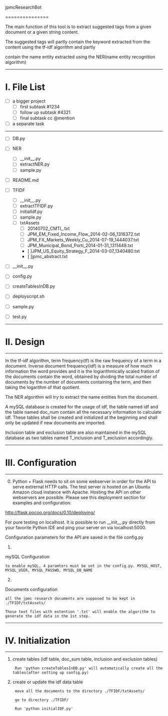 jpmcResearchBot

===============

The main function of this tool is to extract suggested tags from a given document or a given string content.

The suggested tags will partly contain the keyword extracted from the content using the tf-idf algorithm and partly 

contain the name entity extracted using the NER(name entity recognition algorithm)

----------

# I. File List
- [ ] a bigger project
  - [ ] first subtask #1234
  - [ ] follow up subtask #4321
  - [ ] final subtask cc @mention
- [ ] a separate task

----------
- [ ] DB.py

- [ ] NER
  - [ ] \_\_init\_\_.py
  - [ ] extractNER.py
  - [ ] sample.py

- [ ]  README.md

- [ ] TFIDF

  - [ ] \_\_init\_\_.py
  - [ ] extractTFIDF.py
  - [ ] initialIdf.py
  - [ ] sample.py
  - [ ] txtAssets
    - [ ] 20140702\_CMTI\_.txt
    - [ ] JPM\_EM\_Fixed\_Income\_Flow\_2014-02-06\_1316372.txt
    - [ ] JPM\_FX\_Markets\_Weekly\_Cu\_2014-07-19\_1444037.txt
    - [ ] JPM\_Municipal\_Bond\_Porti\_2014-01-31\_1311449.txt
    - [ ]JPM\_US\_Equity\_Strategy\_F\_2014-03-07\_1340480.txt
    - [ ]jpmc\_abstract.txt

- [ ] \_\_init\_\_.py
- [ ] config.py
- [ ] createTablesInDB.py
- [ ] deployscript.sh
- [ ] sample.py
- [ ] test.py

----------

# II. Design

----------

In the tf-idf algorithm, term frequency(tf) is the raw frequency of a term in a document. Inverse document frequency(idf) is a measure of how much information the word provides and it is the logiarithmically scaled fration of the documents contain the word, obtained by dividing the total number of documents by the number of documents containing the term, and then taking the logarithm of that quotient.

The NER algorithm will try to extract the name entities from the document. 

A mySQL database is created for the usage of idf, the table named idf and the table named doc\_num contain all the necessary information to calculate idf. These tables shall be created and initialized at the beginning and shall only be updated if new documents are imported.

Inclusion table and exclusion table are also maintained in the mySQL database as two tables named T\_inclusion and T\_exclusion accordingly.

-----------

# III. Configuration

-----------

0) Python + Flask needs to sit on some webserver in order for the API to serve extrernal HTTP calls. The test server is hosted on an Ubuntu Amazon cloud instance with Apache. Hosting the API on other webservers are possible. Please see this deployment section for examples and configuration:

http://flask.pocoo.org/docs/0.10/deploying/

For pure testing on localhost. It is possible to run \_\_init\_\_.py directly from your favorite Python IDE and ping your server on via localhost:5000.

Configuration parameters for the API are saved in the file config.py

1)

mySQL Configuration

    to enable mySQL, 4 paramters must be set in the config.py. MYSQL_HOST, MYSQL_USER, MYSQL_PASSWD, MYSQL_DB_NAME

2)

Documents configuration

    all the jpmc research documents are supposed to be kept in ./TFIDF/txtAssets/ 

    Those text files with extention '.txt' will enable the algorithm to generate the idf data in the 1st step.

-----------

# IV. Initialization

-----------

1) create tables (idf table, doc\_sum table, inclusion and exclusion tables)

        Run 'python createTablesInDB.py' will automatically create all the tables(after setting up config.py)

2) create or update the idf data table

        move all the documents to the directory ./TFIDF/txtAssets/

        go to directory ./TFIDF/

        Run 'python initialIDF.py' 

